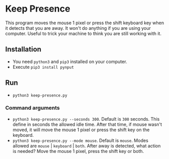 # Keep Presence

This program moves the mouse 1 pixel or press the shift keyboard key when it detects that you are away. 
It won't do anything if you are using your computer. Useful to trick your machine to think you are still working with it. 

## Installation

- You need `python3` and `pip3` installed on your computer.
- Execute `pip3 install pynput`

## Run

- `python3 keep-presence.py`

### Command arguments

- `python3 keep-presence.py --seconds 300`. Default is `300` seconds. This define in seconds the allowed idle time. After that time, if mouse wasn't moved, it will move the mouse 1 pixel or press the shift key on the keyboard.
- `python3 keep-presence.py --mode mouse`. Default is `mouse`. Modes allowed are `mouse` | `keyboard` | `both`. After away is detected, what action is needed? Move the mouse 1 pixel, press the shift key or both. 
